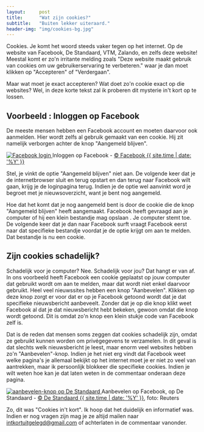 ```yaml
---
layout:     post
title:      "Wat zijn cookies?"
subtitle:   "Buiten lekker uiteraard."
header-img: "img/cookies-bg.jpg"
---
```

<p>Cookies. Je komt het woord steeds vaker tegen op het internet. Op de website van Facebook, De Standaard, VTM, Zalando, en zelfs deze website! Meestal komt er zo'n irritante melding zoals "Deze website maakt gebruik van cookies om uw gebruikerservaring te verbeteren." waar je dan moet klikken op "Accepteren" of "Verdergaan".</p>

<p>Maar wat moet je exact accepteren? Wat doet zo'n cookie exact op die websites? Wel, in deze korte tekst zal ik proberen dit mysterie in't kort op te lossen.</p>

<h2>Voorbeeld : Inloggen op Facebook</h2>
<p>De meeste mensen hebben een Facebook account en moeten daarvoor ook aanmelden. Hier wordt zelfs al gebruik gemaakt van een cookie. Hij zit namelijk verborgen achter de knop "Aangemeld blijven".</p>

<a href="{{ site.baseurl }}/img/post/cookies/facebook_aangemeld_blijven.png">
    <img class="outline" src="{{ site.baseurl }}/img/post/cookies/facebook_aangemeld_blijven.png" alt="Facebook login">
</a>
<span class="caption text-muted">Inloggen op Facebook - <a href="https://www.facebook.com/"> &copy; Facebook {{ site.time | date: '%Y' }}</a></span>

<p>Stel, je vinkt de optie "Aangemeld blijven" niet aan. De volgende keer dat je de internetbrowser sluit en terug opstart en dan terug naar Facebook wilt gaan, krijg je de loginpagina terug. Indien je de optie wel aanvinkt word je begroet met je nieuwsoverzicht, want je bent nog aangemeld.</p>
<p>Hoe dat het komt dat je nog aangemeld bent is door de cookie die de knop "Aangemeld blijven" heeft aangemaakt. Facebook heeft gevraagd aan je computer of hij een klein bestandje mag opslaan . Je computer stemt toe. De volgende keer dat je dan naar Facebook surft vraagt Facebook eerst naar dat specifieke bestandje voordat je de optie krijgt om aan te melden. Dat bestandje is nu een cookie.</p>

<h2>Zijn cookies schadelijk?</h2>
<p>Schadelijk voor je computer? Nee. Schadelijk voor jou? Dat hangt er van af. In ons voorbeeld heeft Facebook een cookie geplaatst op jouw computer dat gebruikt wordt om aan te melden, maar dat wordt niet enkel daarvoor gebruikt. Heel veel nieuwssites hebben een knop "Aanbevelen". Klikken op deze knop zorgt er voor dat er op je Facebook getoond wordt dat je dat specifieke nieuwsbericht aanbeveelt. Zonder dat je op die knop klikt weet Facebook al dat je dat nieuwsbericht hebt bekeken, gewoon omdat die knop wordt getoond. Dit is omdat zo'n knop een klein stukje code van Facebook zelf is.</p>
<p>Dat is de reden dat mensen soms zeggen dat cookies schadelijk zijn, omdat ze gebruikt kunnen worden om privégegevens te verzamelen. In dit geval is dat slechts welk nieuwsbericht je leest, maar enorm veel websites hebben zo'n "Aanbevelen"-knop. Indien je het niet erg vindt dat Facebook weet welke pagina's je allemaal bekijkt op het internet moet je er niet zo veel van aantrekken, maar ik persoonlijk blokkeer die specifieke cookies. Indien je wilt weten hoe kan je dat laten weten in de commentaar onderaan deze pagina.</p>

<a href="{{ site.baseurl }}/img/post/cookies/de_standaard_aanbevelen.png">
    <img class="outline" src="{{ site.baseurl }}/img/post/cookies/de_standaard_aanbevelen.png" alt="aanbevelen-knop op De Standaard">
</a>
<span class="caption text-muted">Aanbevelen op Facebook, op De Standaard - <a href="http://www.standaard.be/cnt/dmf20150925_01887945"> &copy; De Standaard {{ site.time | date: '%Y' }}</a>, foto: Reuters</span>

<p>Zo, dit was "Cookies in't kort". Ik hoop dat het duidelijk en informatief was. Indien er nog vragen zijn mag je ze altijd mailen naar <a href="mailto:intkortuitgelegd@gmail.com">intkortuitgelegd@gmail.com</a> of achterlaten in de commentaar vanonder.</p>
